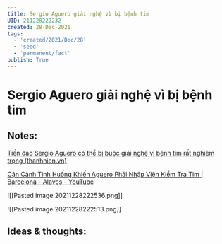 ```yaml
---
title: Sergio Aguero giải nghệ vì bị bệnh tim
UID: 211228222232
created: 28-Dec-2021
tags:
  - 'created/2021/Dec/28'
  - 'seed'
  - 'permanent/fact'
publish: True
---
```

# Sergio Aguero giải nghệ vì bị bệnh tim

## Notes:
[Tiền đạo Sergio Aguero có thể bị buộc giải nghệ vì bệnh tim rất nghiêm trọng (thanhnien.vn)](https://thanhnien.vn/tien-dao-sergio-aguero-co-the-bi-buoc-giai-nghe-vi-benh-tim-rat-nghiem-trong-post1400709.html)

[Cận Cảnh Tình Huống Khiến Aguero Phải Nhập Viện Kiểm Tra Tim | Barcelona - Alaves - YouTube](https://www.youtube.com/watch?v=FdOi8i9XGIY)

![[Pasted image 20211228222536.png]]

![[Pasted image 20211228222513.png]]

## Ideas & thoughts:


